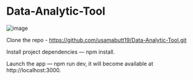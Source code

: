 # Data-Analytic-Tool

![image](https://github.com/usamabutt19/Data-Analytic-Tool/assets/97683483/fbd487ba-3e11-4e83-83b6-694bf2ce7e17)


Clone the repo - https://github.com/usamabutt19/Data-Analytic-Tool.git

Install project dependencies — npm install.

Launch the app — npm run dev, it will become available at http://localhost:3000.
